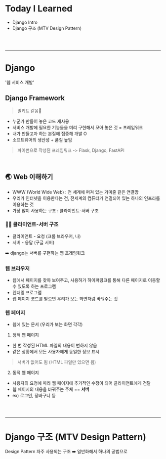 # Today I Learned
- Django Intro
- Django 구조 (MTV Design Pattern)

<br/><br/>

---

# Django
'웹 서비스 개발'


## Django Framework
> 밀키트 같음🍲
- 누군가 만들어 놓은 코드 재사용
- 서비스 개발에 필요한 기능들을 미리 구현해서 모아 놓은 것 = 프레임워크
- 내가 만들고자 하는 본질에 집중해 개발 O
- 소프트웨어의 생산성 + 품질 높임

> 파이썬으로 작성된 프레임워크 -> Flask, Django, FastAPI

<br/>

## 🌏 Web 이해하기
- WWW (World Wide Web) : 전 세계에 퍼져 있는 거미줄 같은 연결망
- 우리가 인터넷을 이용한다는 건, 전세계의 컴퓨터가 연결되어 있는 하나의 인프라를 이용하는 것
- 가장 많이 사용하는 구조 : 클라이언트-서버 구조

### 🧑‍💻 클라이언트-서버 구조
- 클라이언트 - 요청 (크롬 브라우저, 나)
- 서버 - 응답 (구글 서버)


➡️ django는 서버를 구현하는 웹 프레임워크

### 웹 브라우저
- 웹에서 페이지를 찾아 보여주고, 사용하가 하이퍼링크를 통해 다른 페이지로 이동할 수 있도록 하는 프로그램
- 렌더링 프로그램
- 웹 페이지 코드를 받으면 우리가 보는 화면처럼 바꿔주는 것

### 웹 페이지
- 웹에 있는 문서 (우리가 보는 화면 각각)
1. 정적 웹 페이지
- 한 번 작성된 HTML 파일의 내용이 변하지 않음
- 같은 상황에서 모든 사용자에게 동일한 정보 표시
> 서버가 없어도 됨 (HTML 파일만 있으면 됨)


2. 동적 웹 페이지
- 사용자의 요청에 따라 웹 페이지에 추가적인 수정이 되어 클라이언트에게 전달
- 웹 페이지의 내용을 바꿔주는 주체 == **서버**
- ex) 로그인, 장바구니 등

<br/><br/>

--- 
# Django 구조 (MTV Design Pattern)

Design Pattern
자주 사용되는 구조 ➡️ 일반화해서 하나의 공법으로
